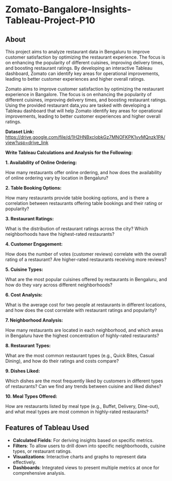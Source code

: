 # Zomato-Bangalore-Insights-Tableau-Project-P10


## About

This project aims to analyze restaurant data in Bengaluru to improve customer satisfaction by optimizing the restaurant experience. The focus is on enhancing the popularity of different cuisines, improving delivery times, and boosting restaurant ratings. By developing an interactive Tableau dashboard, Zomato can identify key areas for operational improvements, leading to better customer experiences and higher overall ratings.

Zomato aims to improve customer satisfaction by optimizing the restaurant experience in Bangalore. The focus is on enhancing the popularity of different cuisines, improving delivery times, and boosting restaurant ratings. Using the provided restaurant data,you are tasked with developing a Tableau dashboard that will help Zomato identify key areas for operational improvements, leading to better customer experiences and higher overall ratings.

**Dataset Link:** https://drive.google.com/file/d/1H2HNBxclobkGz7MNOFKPK1vvMQnzk1PA/view?usp=drive_link

**Write Tableau Calculations and Analysis for the Following:**

**1. Availability of Online Ordering:**

How many restaurants offer online ordering, and how does the availability of online ordering vary by location in Bengaluru?

**2. Table Booking Options:**

How many restaurants provide table booking options, and is there a correlation between restaurants offering table bookings and their rating or popularity?

**3. Restaurant Ratings:**

What is the distribution of restaurant ratings across the city? Which neighborhoods have the highest-rated restaurants?

**4. Customer Engagement:**

How does the number of votes (customer reviews) correlate with the overall rating of a restaurant? Are higher-rated restaurants receiving more reviews?

**5. Cuisine Types:**

What are the most popular cuisines offered by restaurants in Bengaluru, and how do they vary across different neighborhoods?

**6. Cost Analysis:**

What is the average cost for two people at restaurants in different locations, and how does the cost correlate with restaurant ratings and popularity?

**7. Neighborhood Analysis:**

How many restaurants are located in each neighborhood, and which areas in Bengaluru have the highest concentration of highly-rated restaurants?

**8. Restaurant Types:**

What are the most common restaurant types (e.g., Quick Bites, Casual Dining), and how do their ratings and costs compare?

**9. Dishes Liked:**

Which dishes are the most frequently liked by customers in different types of restaurants? Can we find any trends between cuisine and liked dishes?

**10. Meal Types Offered:**

How are restaurants listed by meal type (e.g., Buffet, Delivery, Dine-out), and what meal types are most common in highly-rated restaurants?



## Features of Tableau Used

- **Calculated Fields**: For deriving insights based on specific metrics.
- **Filters**: To allow users to drill down into specific neighborhoods, cuisine types, or restaurant ratings.
- **Visualizations**: Interactive charts and graphs to represent data effectively.
- **Dashboards**: Integrated views to present multiple metrics at once for comprehensive analysis.


